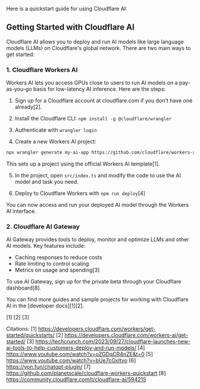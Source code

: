 Here is a quickstart guide for using Cloudflare AI:

## Getting Started with Cloudflare AI

Cloudflare AI allows you to deploy and run AI models like large language models (LLMs) on Cloudflare's global network. There are two main ways to get started:

### 1. Cloudflare Workers AI

Workers AI lets you access GPUs close to users to run AI models on a pay-as-you-go basis for low-latency AI inference. Here are the steps:

1. Sign up for a Cloudflare account at cloudflare.com if you don't have one already[2].

2. Install the Cloudflare CLI: `npm install -g @cloudflare/wrangler`

3. Authenticate with `wrangler login`

4. Create a new Workers AI project:

```bash
npx wrangler generate my-ai-app https://github.com/cloudflare/workers-ai-template
```

This sets up a project using the official Workers AI template[1].

5. In the project, open `src/index.ts` and modify the code to use the AI model and task you need.

6. Deploy to Cloudflare Workers with `npm run deploy`[4]

You can now access and run your deployed AI model through the Workers AI interface.

### 2. Cloudflare AI Gateway

AI Gateway provides tools to deploy, monitor and optimize LLMs and other AI models. Key features include:

- Caching responses to reduce costs
- Rate limiting to control scaling 
- Metrics on usage and spending[3]

To use AI Gateway, sign up for the private beta through your Cloudflare dashboard[8].

You can find more guides and sample projects for working with Cloudflare AI in the [developer docs][1][2].

[1] [2] [3]

Citations:
[1] https://developers.cloudflare.com/workers/get-started/quickstarts/
[2] https://developers.cloudflare.com/workers-ai/get-started/
[3] https://techcrunch.com/2023/09/27/cloudflare-launches-new-ai-tools-to-help-customers-deploy-and-run-models/
[4] https://www.youtube.com/watch?v=oZGDqCR4nZE&t=0
[5] https://www.youtube.com/watch?v=bUe7cGxItvo
[6] https://yon.fun/chatgpt-plugin/
[7] https://github.com/planetscale/cloudflare-workers-quickstart
[8] https://community.cloudflare.com/t/cloudflare-ai/594215
